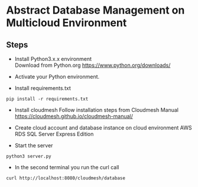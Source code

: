 # Abstract Database Management on Multicloud Environment 

## Steps 

* Install Python3.x.x environment  
  Download from Python.org <https://www.python.org/downloads/>

* Activate your Python environment.

* Install requirements.txt 
```
pip install -r requirements.txt
```
* Install cloudmesh 
  Follow installation steps from Cloudmesh Manual <https://cloudmesh.github.io/cloudmesh-manual/>

* Create cloud account and database instance on cloud environment 
AWS RDS  SQL Server Express Edition 
* Start the server 
```
python3 server.py
```

* In the second terminal you run the curl call 

```bash
curl http://localhost:8080/cloudmesh/database
```
